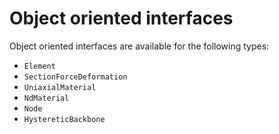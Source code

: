 # Object oriented interfaces 

 Object oriented interfaces are available for the following types:

 - `Element`
 - `SectionForceDeformation`
 - `UniaxialMaterial`
 - `NdMaterial`
 - `Node`
 - `HystereticBackbone`

